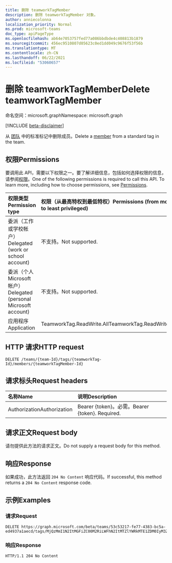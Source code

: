 ```yaml
---
title: 删除 teamworkTagMember
description: 删除 teamworkTagMember 对象。
author: anniecolonna
localization_priority: Normal
ms.prod: microsoft-teams
doc_type: apiPageType
ms.openlocfilehash: ab64e7053757fed77a086bbdbde4c408813b1879
ms.sourcegitcommit: 456ec9510807d05623c0ed1dd049c9676f53f56b
ms.translationtype: MT
ms.contentlocale: zh-CN
ms.lasthandoff: 06/22/2021
ms.locfileid: "53060657"
---
```

# <a name="delete-teamworktagmember"></a><span data-ttu-id="ec55e-103">删除 teamworkTagMember</span><span class="sxs-lookup"><span data-stu-id="ec55e-103">Delete teamworkTagMember</span></span>
<span data-ttu-id="ec55e-104">命名空间：microsoft.graph</span><span class="sxs-lookup"><span data-stu-id="ec55e-104">Namespace: microsoft.graph</span></span>

[!INCLUDE [beta-disclaimer](../../includes/beta-disclaimer.md)]

<span data-ttu-id="ec55e-105">从 [团队](../resources/teamworktagmember.md) 中的标准标记中删除成员。</span><span class="sxs-lookup"><span data-stu-id="ec55e-105">Delete a [member](../resources/teamworktagmember.md) from a standard tag in the team.</span></span> 

## <a name="permissions"></a><span data-ttu-id="ec55e-106">权限</span><span class="sxs-lookup"><span data-stu-id="ec55e-106">Permissions</span></span>
<span data-ttu-id="ec55e-p101">要调用此 API，需要以下权限之一。要了解详细信息，包括如何选择权限的信息，请参阅[权限](/graph/permissions-reference)。</span><span class="sxs-lookup"><span data-stu-id="ec55e-p101">One of the following permissions is required to call this API. To learn more, including how to choose permissions, see [Permissions](/graph/permissions-reference).</span></span>

|<span data-ttu-id="ec55e-109">权限类型</span><span class="sxs-lookup"><span data-stu-id="ec55e-109">Permission type</span></span>|<span data-ttu-id="ec55e-110">权限（从最高特权到最低特权）</span><span class="sxs-lookup"><span data-stu-id="ec55e-110">Permissions (from most to least privileged)</span></span>|
|:---|:---|
|<span data-ttu-id="ec55e-111">委派（工作或学校帐户）</span><span class="sxs-lookup"><span data-stu-id="ec55e-111">Delegated (work or school account)</span></span>|<span data-ttu-id="ec55e-112">不支持。</span><span class="sxs-lookup"><span data-stu-id="ec55e-112">Not supported.</span></span>|
|<span data-ttu-id="ec55e-113">委派（个人 Microsoft 帐户）</span><span class="sxs-lookup"><span data-stu-id="ec55e-113">Delegated (personal Microsoft account)</span></span>|<span data-ttu-id="ec55e-114">不支持。</span><span class="sxs-lookup"><span data-stu-id="ec55e-114">Not supported.</span></span>|
|<span data-ttu-id="ec55e-115">应用程序</span><span class="sxs-lookup"><span data-stu-id="ec55e-115">Application</span></span>|<span data-ttu-id="ec55e-116">TeamworkTag.ReadWrite.All</span><span class="sxs-lookup"><span data-stu-id="ec55e-116">TeamworkTag.ReadWrite.All</span></span>|

## <a name="http-request"></a><span data-ttu-id="ec55e-117">HTTP 请求</span><span class="sxs-lookup"><span data-stu-id="ec55e-117">HTTP request</span></span>

<!-- {
  "blockType": "ignored"
}
-->
``` http
DELETE /teams/{team-Id}/tags/{teamworkTag-Id}/members/{teamworkTagMember-Id}
```

## <a name="request-headers"></a><span data-ttu-id="ec55e-118">请求标头</span><span class="sxs-lookup"><span data-stu-id="ec55e-118">Request headers</span></span>
|<span data-ttu-id="ec55e-119">名称</span><span class="sxs-lookup"><span data-stu-id="ec55e-119">Name</span></span>|<span data-ttu-id="ec55e-120">说明</span><span class="sxs-lookup"><span data-stu-id="ec55e-120">Description</span></span>|
|:---|:---|
|<span data-ttu-id="ec55e-121">Authorization</span><span class="sxs-lookup"><span data-stu-id="ec55e-121">Authorization</span></span>|<span data-ttu-id="ec55e-p102">Bearer {token}。必需。</span><span class="sxs-lookup"><span data-stu-id="ec55e-p102">Bearer {token}. Required.</span></span>|

## <a name="request-body"></a><span data-ttu-id="ec55e-124">请求正文</span><span class="sxs-lookup"><span data-stu-id="ec55e-124">Request body</span></span>
<span data-ttu-id="ec55e-125">请勿提供此方法的请求正文。</span><span class="sxs-lookup"><span data-stu-id="ec55e-125">Do not supply a request body for this method.</span></span>

## <a name="response"></a><span data-ttu-id="ec55e-126">响应</span><span class="sxs-lookup"><span data-stu-id="ec55e-126">Response</span></span>

<span data-ttu-id="ec55e-127">如果成功，此方法返回 `204 No Content` 响应代码。</span><span class="sxs-lookup"><span data-stu-id="ec55e-127">If successful, this method returns a `204 No Content` response code.</span></span>

## <a name="examples"></a><span data-ttu-id="ec55e-128">示例</span><span class="sxs-lookup"><span data-stu-id="ec55e-128">Examples</span></span>

### <a name="request"></a><span data-ttu-id="ec55e-129">请求</span><span class="sxs-lookup"><span data-stu-id="ec55e-129">Request</span></span>
<!-- {
  "blockType": "request",
  "name": "delete_teamworktagmember"
}
-->
``` http
DELETE https://graph.microsoft.com/beta/teams/53c53217-fe77-4383-bc5a-ed4937a1aecd/tags/MjQzMmI1N2ItMGFiZC00M2RiLWFhN2ItMTZlYWRkMTE1ZDM0IyM3ZDg4M2Q4Yi1hMTc5LTRkZDctOTNiMy1hOGQzZGUxYTIxMmUjI3RhY29VSjN2RGk==/members/MjQzMmI1N2ItMGFiZC00M2RiLWFhN2ItMTZlYWRkMTE1ZDM0IyNlYjY1M2Y5Mi04MzczLTRkZTYtYmZlYy01YjRkMjE2YjZhZGUjI2QzYjJiM2ViLWM0N2YtNDViOS05NWYyLWIyZjJlZjYyMTVjZQ==
```


### <a name="response"></a><span data-ttu-id="ec55e-130">响应</span><span class="sxs-lookup"><span data-stu-id="ec55e-130">Response</span></span>

<!-- {
  "blockType": "response",
  "truncated": true
}
-->
``` http
HTTP/1.1 204 No Content
```
